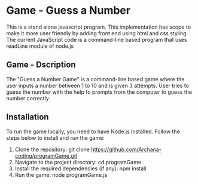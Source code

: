 # Game -  Guess a Number
This is a stand alone javascript program. This implementation has scope to make it more user friendly by adding front end using html and css styling. The current JavaScript code is a command-line based program that uses readLine module of node.js

## Game - Dscription
The "Guess a Number Game" is a command-line based game where the user inputs a nunber between 1 to 10 and is given 3 attempts. User tries to guess the number with the help fo prompts from the computer to guess the number correctly.

## Installation
To run the game locally, you need to have Node.js installed. Follow the steps below to install and run the game:

1. Clone the repository:
    git clone https://github.com/Archana-coding/programGame.git
2. Navigate to the project directory:
    cd programGame
3. Install the required dependencies (if any):
    npm install
4. Run the game:
    node programGame.js


